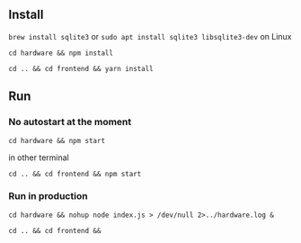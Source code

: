 ## Install

`brew install sqlite3` or `sudo apt install sqlite3 libsqlite3-dev` on Linux

`cd hardware && npm install`

`cd .. && cd frontend && yarn install`

## Run

### No autostart at the moment 

`cd hardware && npm start`

in other terminal

`cd .. && cd frontend && npm start`

### Run in production

`cd hardware && nohup node index.js > /dev/null 2>../hardware.log &`

`cd .. && cd frontend && `